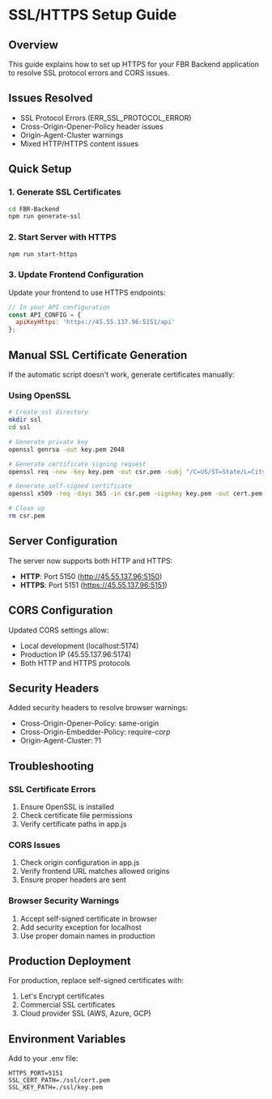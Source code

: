 # SSL/HTTPS Setup Guide

## Overview
This guide explains how to set up HTTPS for your FBR Backend application to resolve SSL protocol errors and CORS issues.

## Issues Resolved
- SSL Protocol Errors (ERR_SSL_PROTOCOL_ERROR)
- Cross-Origin-Opener-Policy header issues
- Origin-Agent-Cluster warnings
- Mixed HTTP/HTTPS content issues

## Quick Setup

### 1. Generate SSL Certificates
```bash
cd FBR-Backend
npm run generate-ssl
```

### 2. Start Server with HTTPS
```bash
npm run start-https
```

### 3. Update Frontend Configuration
Update your frontend to use HTTPS endpoints:

```javascript
// In your API configuration
const API_CONFIG = {
  apiKeyHttps: 'https://45.55.137.96:5151/api'
};
```

## Manual SSL Certificate Generation

If the automatic script doesn't work, generate certificates manually:

### Using OpenSSL
```bash
# Create ssl directory
mkdir ssl
cd ssl

# Generate private key
openssl genrsa -out key.pem 2048

# Generate certificate signing request
openssl req -new -key key.pem -out csr.pem -subj "/C=US/ST=State/L=City/O=Organization/CN=localhost"

# Generate self-signed certificate
openssl x509 -req -days 365 -in csr.pem -signkey key.pem -out cert.pem

# Clean up
rm csr.pem
```

## Server Configuration

The server now supports both HTTP and HTTPS:

- **HTTP**: Port 5150 (http://45.55.137.96:5150)
- **HTTPS**: Port 5151 (https://45.55.137.96:5151)

## CORS Configuration

Updated CORS settings allow:
- Local development (localhost:5174)
- Production IP (45.55.137.96:5174)
- Both HTTP and HTTPS protocols

## Security Headers

Added security headers to resolve browser warnings:
- Cross-Origin-Opener-Policy: same-origin
- Cross-Origin-Embedder-Policy: require-corp
- Origin-Agent-Cluster: ?1

## Troubleshooting

### SSL Certificate Errors
1. Ensure OpenSSL is installed
2. Check certificate file permissions
3. Verify certificate paths in app.js

### CORS Issues
1. Check origin configuration in app.js
2. Verify frontend URL matches allowed origins
3. Ensure proper headers are sent

### Browser Security Warnings
1. Accept self-signed certificate in browser
2. Add security exception for localhost
3. Use proper domain names in production

## Production Deployment

For production, replace self-signed certificates with:
1. Let's Encrypt certificates
2. Commercial SSL certificates
3. Cloud provider SSL (AWS, Azure, GCP)

## Environment Variables

Add to your .env file:
```
HTTPS_PORT=5151
SSL_CERT_PATH=./ssl/cert.pem
SSL_KEY_PATH=./ssl/key.pem
``` 